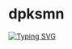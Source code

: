 # dpksmn
<a href="https://git.io/typing-svg"><img src="https://readme-typing-svg.demolab.com?font=Fira+Code&size=18&color=4AF7C1&multiline=true&width=750&height=140&separator=%3C&lines=Deepak+Suman%3CBTech+%40++National+Institute+Of+Technology+Bhopal%3CI'm+currently+working+as+a+Technology+Trainee+at+Proteantech+e-gov %3CMERN+|+Java+|+SpringBoot+|+Android+Development" alt="Typing SVG" /></a>
